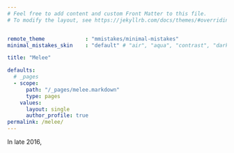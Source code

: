 ```yaml
---
# Feel free to add content and custom Front Matter to this file.
# To modify the layout, see https://jekyllrb.com/docs/themes/#overriding-theme-defaults


remote_theme             : "mmistakes/minimal-mistakes"
minimal_mistakes_skin    : "default" # "air", "aqua", "contrast", "dark", "dirt", "neon", "mint", "plum", "sunrise"

title: "Melee"

defaults:
  # _pages
  - scope:
      path: "/_pages/melee.markdown"
      type: pages
    values:
      layout: single
      author_profile: true
permalink: /melee/
---
```

In late 2016,
